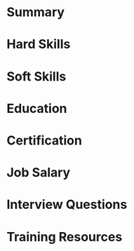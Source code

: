 # Summary


# Hard Skills


# Soft Skills


# Education


# Certification


# Job Salary


# Interview Questions


# Training Resources

